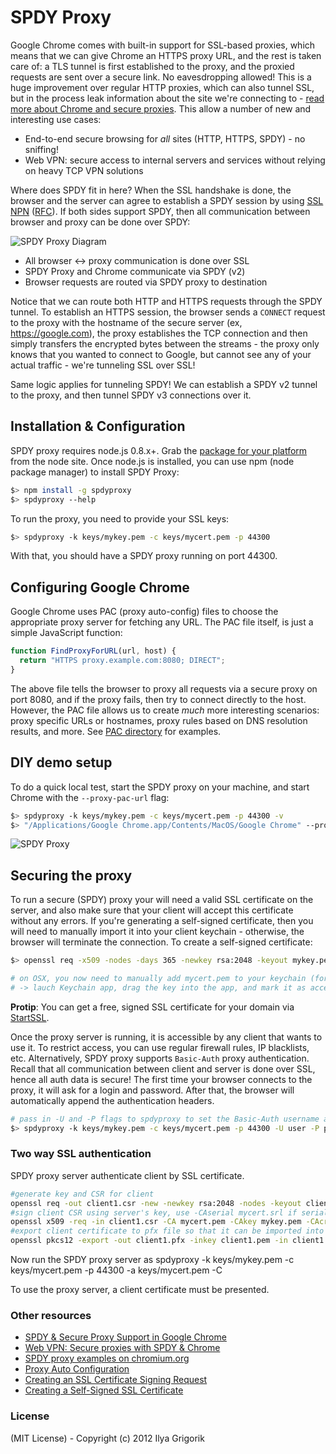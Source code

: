# SPDY Proxy

Google Chrome comes with built-in support for SSL-based proxies, which means that we can give Chrome an HTTPS proxy URL, and the rest is taken care of: a TLS tunnel is first established to the proxy, and the proxied requests are sent over a secure link. No eavesdropping allowed! This is a huge improvement over regular HTTP proxies, which can also tunnel SSL, but in the process leak information about the site we're connecting to - [read more about Chrome and secure proxies][chrome-secure]. This allow a number of new and interesting use cases:

* End-to-end secure browsing for *all* sites (HTTP, HTTPS, SPDY) - no sniffing!
* Web VPN: secure access to internal servers and services without relying on heavy TCP VPN solutions

Where does SPDY fit in here? When the SSL handshake is done, the browser and the server can agree to establish a SPDY session by using [SSL NPN][npn] ([RFC][npn-rfc]). If both sides support SPDY, then all communication between browser and proxy can be done over SPDY:

![SPDY Proxy Diagram](http://origin.igvita.com/posts/12/spdyproxy-diagram.png)

* All browser <-> proxy communication is done over SSL
* SPDY Proxy and Chrome communicate via SPDY (v2)
* Browser requests are routed via SPDY proxy to destination

Notice that we can route both HTTP and HTTPS requests through the SPDY tunnel. To establish an HTTPS session, the browser sends a `CONNECT` request to the proxy with the hostname of the secure server (ex, https://google.com), the proxy establishes the TCP connection and then simply transfers the encrypted bytes between the streams - the proxy only knows that you wanted to connect to Google, but cannot see any of your actual traffic - we're tunneling SSL over SSL!

Same logic applies for tunneling SPDY! We can establish a SPDY v2 tunnel to the proxy, and then tunnel SPDY v3 connections over it.

## Installation & Configuration

SPDY proxy requires node.js 0.8.x+. Grab the [package for your platform](http://nodejs.org/) from the node site. Once node.js is installed, you can use npm (node package manager) to install SPDY Proxy:

```bash
$> npm install -g spdyproxy
$> spdyproxy --help
```

To run the proxy, you need to provide your SSL keys:

```bash
$> spdyproxy -k keys/mykey.pem -c keys/mycert.pem -p 44300
```

With that, you should have a SPDY proxy running on port 44300.

## Configuring Google Chrome

Google Chrome uses PAC (proxy auto-config) files to choose the appropriate proxy server for fetching any URL. The PAC file itself, is just a simple JavaScript function:

```javascript
function FindProxyForURL(url, host) {
  return "HTTPS proxy.example.com:8080; DIRECT";
}
```

The above file tells the browser to proxy all requests via a secure proxy on port 8080, and if the proxy fails, then try to connect directly to the host. However, the PAC file allows us to create *much* more interesting scenarios: proxy specific URLs or hostnames, proxy rules based on DNS resolution results, and more. See [PAC directory](https://github.com/igrigorik/node-spdyproxy/tree/master/pac) for examples.

## DIY demo setup

To do a quick local test, start the SPDY proxy on your machine, and start Chrome with the `--proxy-pac-url` flag:

```bash
$> spdyproxy -k keys/mykey.pem -c keys/mycert.pem -p 44300 -v
$> "/Applications/Google Chrome.app/Contents/MacOS/Google Chrome" --proxy-pac-url=file:///path/to/config.pac --use-npn
```

![SPDY Proxy](http://origin.igvita.com/posts/12/spdyproxy-demo.png)

## Securing the proxy

To run a secure (SPDY) proxy your will need a valid SSL certificate on the server, and also make sure that your client will accept this certificate without any errors. If you're generating a self-signed certificate, then you will need to manually import it into your client keychain - otherwise, the browser will terminate the connection. To create a self-signed certificate:

```bash
$> openssl req -x509 -nodes -days 365 -newkey rsa:2048 -keyout mykey.pem -out mycert.pem

# on OSX, you now need to manually add mycert.pem to your keychain (for local testing)
# -> lauch Keychain app, drag the key into the app, and mark it as accepted
```

**Protip**: You can get a free, signed SSL certificate for your domain via [StartSSL](http://www.startssl.com/).

Once the proxy server is running, it is accessible by any client that wants to use it. To restrict access, you can use regular firewall rules, IP blacklists, etc. Alternatively, SPDY proxy supports `Basic-Auth` proxy authentication. Recall that all communication between client and server is done over SSL, hence all auth data is secure! The first time your browser connects to the proxy, it will ask for a login and password. After that, the browser will automatically append the authentication headers.

```bash
# pass in -U and -P flags to spdyproxy to set the Basic-Auth username and password
$> spdyproxy -k keys/mykey.pem -c keys/mycert.pem -p 44300 -U user -P pass
```

### Two way SSL authentication
SPDY proxy server authenticate client by SSL certificate.

```bash
#generate key and CSR for client
openssl req -out client1.csr -new -newkey rsa:2048 -nodes -keyout client1.pem
#sign client CSR using server's key, use -CAserial mycert.srl if serial file alreday exists otherwise use -CAcreateserial
openssl x509 -req -in client1.csr -CA mycert.pem -CAkey mykey.pem -CAcreateserial -out client1.cer
#export client certificate to pfx file so that it can be imported into client's browsers manually
openssl pkcs12 -export -out client1.pfx -inkey client1.pem -in client1.cer

```

Now run the SPDY proxy server as
spdyproxy  -k keys/mykey.pem -c keys/mycert.pem -p 44300  -a keys/mycert.pem -C

To use the proxy server, a client certificate must be presented.

### Other resources

* [SPDY & Secure Proxy Support in Google Chrome][chrome-secure]
* [Web VPN: Secure proxies with SPDY & Chrome][spdy-vpn]
* [SPDY proxy examples on chromium.org][spdy-examples]
* [Proxy Auto Configuration][pac]
* [Creating an SSL Certificate Signing Request][csr]
* [Creating a Self-Signed SSL Certificate][self-signed]

### License

(MIT License) - Copyright (c) 2012 Ilya Grigorik

[chrome-secure]: http://www.igvita.com/2012/06/25/spdy-and-secure-proxy-support-in-google-chrome/
[spdy-vpn]: http://www.igvita.com/2011/12/01/web-vpn-secure-proxies-with-spdy-chrome/
[npn]: https://technotes.googlecode.com/git/nextprotoneg.html
[npn-rfc]: http://tools.ietf.org/html/draft-agl-tls-nextprotoneg-00
[pac]: http://en.wikipedia.org/wiki/Proxy_auto-config
[spdy-examples]: http://dev.chromium.org/spdy/spdy-proxy-examples
[csr]: https://devcenter.heroku.com/articles/csr
[self-signed]: https://devcenter.heroku.com/articles/ssl-certificate-self
